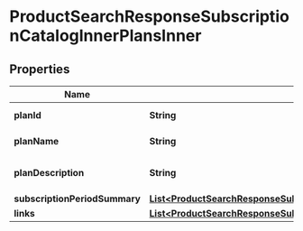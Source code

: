 

# ProductSearchResponseSubscriptionCatalogInnerPlansInner


## Properties

| Name | Type | Description | Notes |
|------------ | ------------- | ------------- | -------------|
|**planId** | **String** | ID of the Plan. |  [optional] |
|**planName** | **String** | Name of the Plan. |  [optional] |
|**planDescription** | **String** | The description of the Plan |  [optional] |
|**subscriptionPeriodSummary** | [**List&lt;ProductSearchResponseSubscriptionCatalogInnerPlansInnerSubscriptionPeriodSummaryInner&gt;**](ProductSearchResponseSubscriptionCatalogInnerPlansInnerSubscriptionPeriodSummaryInner.md) |  |  [optional] |
|**links** | [**List&lt;ProductSearchResponseSubscriptionCatalogInnerPlansInnerLinksInner&gt;**](ProductSearchResponseSubscriptionCatalogInnerPlansInnerLinksInner.md) |  |  [optional] |



